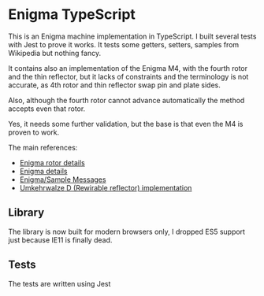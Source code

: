 # Enigma TypeScript

This is an Enigma machine implementation in TypeScript. I built several tests with
Jest to prove it works. It tests some getters, setters, samples from
Wikipedia but nothing fancy.

It contains also an implementation of the Enigma M4, with the fourth rotor and
the thin reflector, but it lacks of constraints and the terminology is not
accurate, as 4th rotor and thin reflector swap pin and plate sides.

Also, although the fourth rotor cannot advance automatically the method accepts
even that rotor.

Yes, it needs some further validation, but the base is that even the M4 is proven to work.

The main references:

 * [Enigma rotor details](https://en.wikipedia.org/wiki/Enigma_rotor_details)
 * [Enigma details](http://users.telenet.be/d.rijmenants/en/enigmatech.htm#steppingmechanism)
 * [Enigma/Sample Messages](http://wiki.franklinheath.co.uk/index.php/Enigma/Sample_Messages)
 * [Umkehrwalze D (Rewirable reflector) implementation](http://www.cryptomuseum.com/crypto/enigma/ukwd/index.htm)

## Library

The library is now built for modern browsers only, I dropped ES5 support just because IE11 is finally dead.

## Tests

The tests are written using Jest
